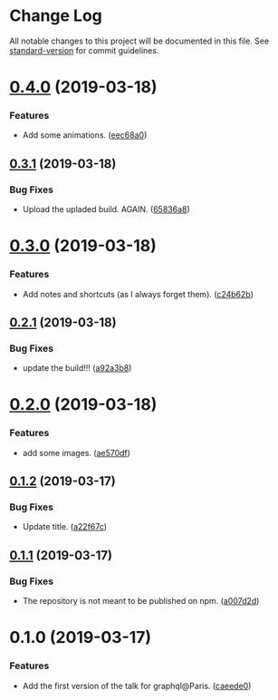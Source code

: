 # Change Log

All notable changes to this project will be documented in this file. See [standard-version](https://github.com/conventional-changelog/standard-version) for commit guidelines.

<a name="0.4.0"></a>
# [0.4.0](https://github.com/vincentdesmares/talk-startups-and-graphql-benefits-and-drawbacks/compare/v0.3.1...v0.4.0) (2019-03-18)


### Features

* Add some animations. ([eec68a0](https://github.com/vincentdesmares/talk-startups-and-graphql-benefits-and-drawbacks/commit/eec68a0))



<a name="0.3.1"></a>
## [0.3.1](https://github.com/vincentdesmares/talk-startups-and-graphql-benefits-and-drawbacks/compare/v0.3.0...v0.3.1) (2019-03-18)


### Bug Fixes

* Upload the upladed build. AGAIN. ([65836a8](https://github.com/vincentdesmares/talk-startups-and-graphql-benefits-and-drawbacks/commit/65836a8))



<a name="0.3.0"></a>
# [0.3.0](https://github.com/vincentdesmares/talk-startups-and-graphql-benefits-and-drawbacks/compare/v0.2.1...v0.3.0) (2019-03-18)


### Features

* Add notes and shortcuts (as I always forget them). ([c24b62b](https://github.com/vincentdesmares/talk-startups-and-graphql-benefits-and-drawbacks/commit/c24b62b))



<a name="0.2.1"></a>
## [0.2.1](https://github.com/vincentdesmares/talk-startups-and-graphql-benefits-and-drawbacks/compare/v0.2.0...v0.2.1) (2019-03-18)


### Bug Fixes

* update the build!!! ([a92a3b8](https://github.com/vincentdesmares/talk-startups-and-graphql-benefits-and-drawbacks/commit/a92a3b8))



<a name="0.2.0"></a>
# [0.2.0](https://github.com/vincentdesmares/talk-startups-and-graphql-benefits-and-drawbacks/compare/v0.1.2...v0.2.0) (2019-03-18)


### Features

* add some images. ([ae570df](https://github.com/vincentdesmares/talk-startups-and-graphql-benefits-and-drawbacks/commit/ae570df))



<a name="0.1.2"></a>
## [0.1.2](https://github.com/vincentdesmares/talk-startups-and-graphql-benefits-and-drawbacks/compare/v0.1.1...v0.1.2) (2019-03-17)


### Bug Fixes

* Update title. ([a22f67c](https://github.com/vincentdesmares/talk-startups-and-graphql-benefits-and-drawbacks/commit/a22f67c))



<a name="0.1.1"></a>
## [0.1.1](https://github.com/vincentdesmares/talk-startups-and-graphql-benefits-and-drawbacks/compare/v0.1.0...v0.1.1) (2019-03-17)


### Bug Fixes

* The repository is not meant to be published on npm. ([a007d2d](https://github.com/vincentdesmares/talk-startups-and-graphql-benefits-and-drawbacks/commit/a007d2d))



<a name="0.1.0"></a>
# 0.1.0 (2019-03-17)


### Features

* Add the first version of the talk for graphql@Paris. ([caeede0](https://github.com/vincentdesmares/talk-startups-and-graphql-benefits-and-drawbacks/commit/caeede0))
